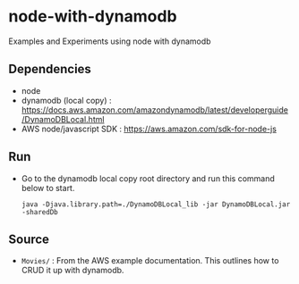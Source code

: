 # node-with-dynamodb
Examples and Experiments using node with dynamodb

## Dependencies
* node
* dynamodb (local copy) : https://docs.aws.amazon.com/amazondynamodb/latest/developerguide/DynamoDBLocal.html
* AWS node/javascript SDK : https://aws.amazon.com/sdk-for-node-js


## Run
* Go to the dynamodb local copy root directory and run this command below to start.
    ```
    java -Djava.library.path=./DynamoDBLocal_lib -jar DynamoDBLocal.jar -sharedDb
    ````

## Source
* `Movies/` : From the AWS example documentation. This outlines how to CRUD it up with dynamodb.

